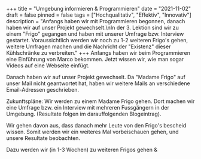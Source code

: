 +++
title = "Umgebung informieren & Programmieren"
date = "2021-11-02"
draft = false
pinned = false
tags = ["Hochqualitativ", "Effektiv", "Innovativ"]
description = "Anfangs haben wir mit Programmieren begonnen, danach haben wir auf unser Projekt gewechselt.\nIn der 3. Lektion sind wir zu einem \"Frigo\" gegangen und haben mit unserer Umfrage bzw. Interview gestartet. Voraussichtlich werden wir noch zu 1-2 weiteren Frigo's gehen, weitere Umfragen machen und die Nachricht der  \"Existenz\" dieser Kühlschränke zu verbreiten."
+++
Anfangs haben wir beim Programmieren eine Einführung von Marco bekommen. Jetzt wissen wir, wie man sogar Videos auf eine Webseite einfügt.

Danach haben wir auf unser Projekt gewechselt. Da "Madame Frigo" auf unser Mail nicht geantwortet hat, haben wir weitere Mails an verschiedene Email-Adressen geschrieben.

Zukunftspläne: Wir werden zu einem Madame Frigo gehen. Dort machen wir eine Umfrage bzw. ein Interview mit mehreren Fussgängern in der Umgebung. (Resultate folgen im darauffolgenden Blogeintrag). 

Wir gehen davon aus, dass danach mehr Leute von den Frigo's bescheid wissen. Somit werden wir ein weiteres Mal vorbeischauen gehen, und unsere Resultate beobachten.

Dazu werden wir (in 1-3 Wochen) zu weiteren Frigos gehen &